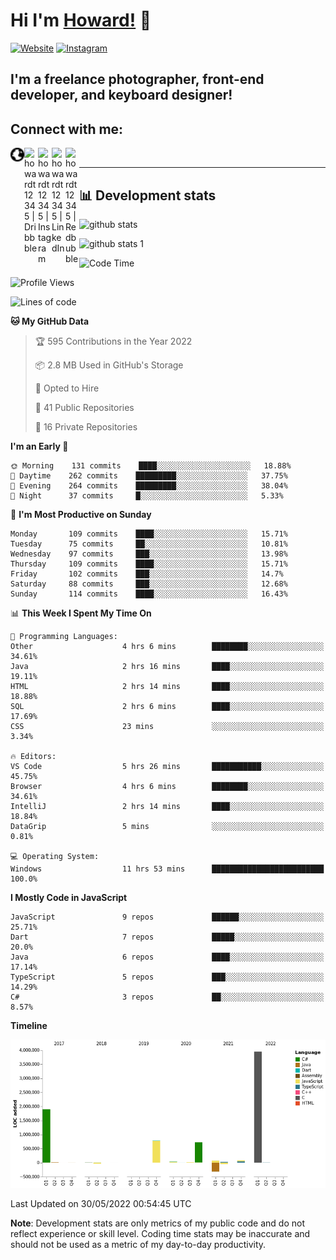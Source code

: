 # Hi I'm [Howard!][website] 👋

[![Website](https://img.shields.io/website?label=howardt12345.com&style=for-the-badge&url=https%3A%2F%2Fhowardt12345.com)](https://howardt12345.com)
[![Instagram](https://img.shields.io/badge/instagram-%23E4405F.svg?&style=for-the-badge&logo=instagram&logoColor=white)](https://instagram.com/howardt12345)

I'm a freelance photographer, front-end developer, and keyboard designer!
---

## Connect with me:

[<img align="left" alt="howardt12345.com" width="22px" src="https://raw.githubusercontent.com/iconic/open-iconic/master/svg/globe.svg" />][website]
[<img align="left" alt="howardt12345 | Dribbble" width="22px" src="https://cdn.jsdelivr.net/npm/simple-icons@v3/icons/dribbble.svg" />][dribbble]
[<img align="left" alt="howardt12345 | Instagram" width="22px" src="https://cdn.jsdelivr.net/npm/simple-icons@v3/icons/instagram.svg" />][instagram]
[<img align="left" alt="howardt12345 | LinkedIn" width="22px" src="https://cdn.jsdelivr.net/npm/simple-icons@v3/icons/linkedin.svg" />][linkedin]
[<img align="left" alt="howardt12345 | Redbubble" width="22px" src="https://cdn.jsdelivr.net/npm/simple-icons@v3/icons/redbubble.svg" />][redbubble]

<br />

---

## 📊 Development stats

![github stats](https://github-readme-stats.vercel.app/api?username=howardt12345&show_icons=true&hide_border=true&theme=dark&hide=contribs,issues)

![github stats 1](https://github-readme-stats.vercel.app/api/top-langs?username=howardt12345&langs_count=8&show_icons=true&hide_border=true&theme=dark&layout=compact)

<!--START_SECTION:waka-->
![Code Time](http://img.shields.io/badge/Code%20Time-0%20secs-blue)

![Profile Views](http://img.shields.io/badge/Profile%20Views-2-blue)

![Lines of code](https://img.shields.io/badge/From%20Hello%20World%20I%27ve%20Written-7%20Million%20lines%20of%20code-blue)

**🐱 My GitHub Data** 

> 🏆 595 Contributions in the Year 2022
 > 
> 📦 2.8 MB Used in GitHub's Storage 
 > 
> 💼 Opted to Hire
 > 
> 📜 41 Public Repositories 
 > 
> 🔑 16 Private Repositories  
 > 
**I'm an Early 🐤** 

```text
🌞 Morning    131 commits    ████░░░░░░░░░░░░░░░░░░░░░   18.88% 
🌆 Daytime    262 commits    █████████░░░░░░░░░░░░░░░░   37.75% 
🌃 Evening    264 commits    █████████░░░░░░░░░░░░░░░░   38.04% 
🌙 Night      37 commits     █░░░░░░░░░░░░░░░░░░░░░░░░   5.33%

```
📅 **I'm Most Productive on Sunday** 

```text
Monday       109 commits    ████░░░░░░░░░░░░░░░░░░░░░   15.71% 
Tuesday      75 commits     ██░░░░░░░░░░░░░░░░░░░░░░░   10.81% 
Wednesday    97 commits     ███░░░░░░░░░░░░░░░░░░░░░░   13.98% 
Thursday     109 commits    ████░░░░░░░░░░░░░░░░░░░░░   15.71% 
Friday       102 commits    ███░░░░░░░░░░░░░░░░░░░░░░   14.7% 
Saturday     88 commits     ███░░░░░░░░░░░░░░░░░░░░░░   12.68% 
Sunday       114 commits    ████░░░░░░░░░░░░░░░░░░░░░   16.43%

```


📊 **This Week I Spent My Time On** 

```text
💬 Programming Languages: 
Other                    4 hrs 6 mins        ████████░░░░░░░░░░░░░░░░░   34.61% 
Java                     2 hrs 16 mins       ████░░░░░░░░░░░░░░░░░░░░░   19.11% 
HTML                     2 hrs 14 mins       ████░░░░░░░░░░░░░░░░░░░░░   18.88% 
SQL                      2 hrs 6 mins        ████░░░░░░░░░░░░░░░░░░░░░   17.69% 
CSS                      23 mins             ░░░░░░░░░░░░░░░░░░░░░░░░░   3.34%

🔥 Editors: 
VS Code                  5 hrs 26 mins       ███████████░░░░░░░░░░░░░░   45.75% 
Browser                  4 hrs 6 mins        ████████░░░░░░░░░░░░░░░░░   34.61% 
IntelliJ                 2 hrs 14 mins       ████░░░░░░░░░░░░░░░░░░░░░   18.84% 
DataGrip                 5 mins              ░░░░░░░░░░░░░░░░░░░░░░░░░   0.81%

💻 Operating System: 
Windows                  11 hrs 53 mins      █████████████████████████   100.0%

```

**I Mostly Code in JavaScript** 

```text
JavaScript               9 repos             ██████░░░░░░░░░░░░░░░░░░░   25.71% 
Dart                     7 repos             █████░░░░░░░░░░░░░░░░░░░░   20.0% 
Java                     6 repos             ████░░░░░░░░░░░░░░░░░░░░░   17.14% 
TypeScript               5 repos             ███░░░░░░░░░░░░░░░░░░░░░░   14.29% 
C#                       3 repos             ██░░░░░░░░░░░░░░░░░░░░░░░   8.57%

```


**Timeline**

![Chart not found](https://raw.githubusercontent.com/howardt12345/howardt12345/master/charts/bar_graph.png) 


 Last Updated on 30/05/2022 00:54:45 UTC
<!--END_SECTION:waka-->

**Note**: Development stats are only metrics of my public code and do not reflect experience or skill level. Coding time stats may be inaccurate and should not be used as a metric of my day-to-day productivity.

[website]: https://howardt12345.com
[dribbble]: https://dribbble.com/howardt12345
[instagram]: https://instagram.com/howardt12345
[linkedin]: https://linkedin.com/in/howardt12345
[redbubble]: https://www.redbubble.com/people/howardt12345/
